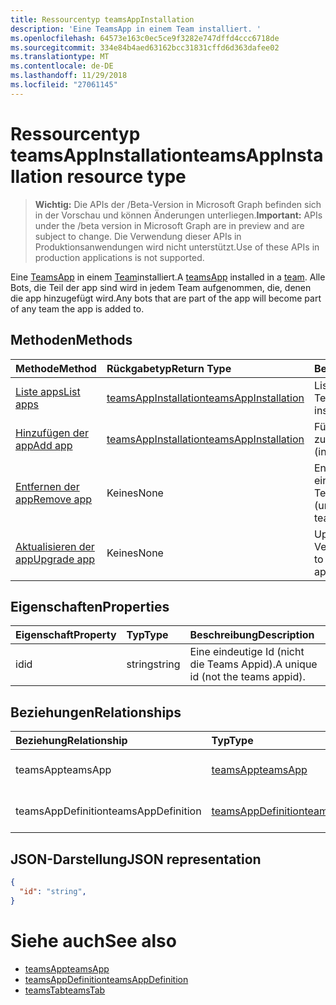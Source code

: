 ```yaml
---
title: Ressourcentyp teamsAppInstallation
description: 'Eine TeamsApp in einem Team installiert. '
ms.openlocfilehash: 64573e163c0ec5ce9f3282e747dffd4ccc6718de
ms.sourcegitcommit: 334e84b4aed63162bcc31831cffd6d363dafee02
ms.translationtype: MT
ms.contentlocale: de-DE
ms.lasthandoff: 11/29/2018
ms.locfileid: "27061145"
---
```

# <a name="teamsappinstallation-resource-type"></a><span data-ttu-id="9f644-103">Ressourcentyp teamsAppInstallation</span><span class="sxs-lookup"><span data-stu-id="9f644-103">teamsAppInstallation resource type</span></span>

> <span data-ttu-id="9f644-104">**Wichtig:** Die APIs der /Beta-Version in Microsoft Graph befinden sich in der Vorschau und können Änderungen unterliegen.</span><span class="sxs-lookup"><span data-stu-id="9f644-104">**Important:** APIs under the /beta version in Microsoft Graph are in preview and are subject to change.</span></span> <span data-ttu-id="9f644-105">Die Verwendung dieser APIs in Produktionsanwendungen wird nicht unterstützt.</span><span class="sxs-lookup"><span data-stu-id="9f644-105">Use of these APIs in production applications is not supported.</span></span>

<span data-ttu-id="9f644-106">Eine [TeamsApp](teamsapp.md) in einem [Team](team.md)installiert.</span><span class="sxs-lookup"><span data-stu-id="9f644-106">A [teamsApp](teamsapp.md) installed in a [team](team.md).</span></span> <span data-ttu-id="9f644-107">Alle Bots, die Teil der app sind wird in jedem Team aufgenommen, die, denen die app hinzugefügt wird.</span><span class="sxs-lookup"><span data-stu-id="9f644-107">Any bots that are part of the app will become part of any team the app is added to.</span></span>

## <a name="methods"></a><span data-ttu-id="9f644-108">Methoden</span><span class="sxs-lookup"><span data-stu-id="9f644-108">Methods</span></span>

| <span data-ttu-id="9f644-109">Methode</span><span class="sxs-lookup"><span data-stu-id="9f644-109">Method</span></span>       | <span data-ttu-id="9f644-110">Rückgabetyp</span><span class="sxs-lookup"><span data-stu-id="9f644-110">Return Type</span></span>  |<span data-ttu-id="9f644-111">Beschreibung</span><span class="sxs-lookup"><span data-stu-id="9f644-111">Description</span></span>|
|:---------------|:--------|:----------|
|[<span data-ttu-id="9f644-112">Liste apps</span><span class="sxs-lookup"><span data-stu-id="9f644-112">List apps</span></span>](../api/teamsappinstallation-list.md) | [<span data-ttu-id="9f644-113">teamsAppInstallation</span><span class="sxs-lookup"><span data-stu-id="9f644-113">teamsAppInstallation</span></span>](teamsapp.md) | <span data-ttu-id="9f644-114">Listet die apps in einem Team installiert.</span><span class="sxs-lookup"><span data-stu-id="9f644-114">Lists apps installed in a team.</span></span>|
|[<span data-ttu-id="9f644-115">Hinzufügen der app</span><span class="sxs-lookup"><span data-stu-id="9f644-115">Add app</span></span>](../api/teamsappinstallation-add.md) | [<span data-ttu-id="9f644-116">teamsAppInstallation</span><span class="sxs-lookup"><span data-stu-id="9f644-116">teamsAppInstallation</span></span>](teamsapp.md) | <span data-ttu-id="9f644-117">Fügt (installiert) einer app zu einem Team.</span><span class="sxs-lookup"><span data-stu-id="9f644-117">Adds (installs) an app to a team.</span></span>|
|[<span data-ttu-id="9f644-118">Entfernen der app</span><span class="sxs-lookup"><span data-stu-id="9f644-118">Remove app</span></span>](../api/teamsappinstallation-delete.md) | <span data-ttu-id="9f644-119">Keines</span><span class="sxs-lookup"><span data-stu-id="9f644-119">None</span></span> | <span data-ttu-id="9f644-120">Entfernt (deinstalliert) einer app aus einem Team.</span><span class="sxs-lookup"><span data-stu-id="9f644-120">Removes (uninstalls) an app from a team.</span></span>|
|[<span data-ttu-id="9f644-121">Aktualisieren der app</span><span class="sxs-lookup"><span data-stu-id="9f644-121">Upgrade app</span></span>](../api/teamsappinstallation-delete.md) | <span data-ttu-id="9f644-122">Keines</span><span class="sxs-lookup"><span data-stu-id="9f644-122">None</span></span> | <span data-ttu-id="9f644-123">Upgrades auf die neueste Version der app.</span><span class="sxs-lookup"><span data-stu-id="9f644-123">Upgrades to the latest version of the app.</span></span>|

## <a name="properties"></a><span data-ttu-id="9f644-124">Eigenschaften</span><span class="sxs-lookup"><span data-stu-id="9f644-124">Properties</span></span>

| <span data-ttu-id="9f644-125">Eigenschaft</span><span class="sxs-lookup"><span data-stu-id="9f644-125">Property</span></span>            | <span data-ttu-id="9f644-126">Typ</span><span class="sxs-lookup"><span data-stu-id="9f644-126">Type</span></span>     | <span data-ttu-id="9f644-127">Beschreibung</span><span class="sxs-lookup"><span data-stu-id="9f644-127">Description</span></span> |
|:------------------- |:-------- |:----------- |
| <span data-ttu-id="9f644-128">id</span><span class="sxs-lookup"><span data-stu-id="9f644-128">id</span></span>                  | <span data-ttu-id="9f644-129">string</span><span class="sxs-lookup"><span data-stu-id="9f644-129">string</span></span>   | <span data-ttu-id="9f644-130">Eine eindeutige Id (nicht die Teams Appid).</span><span class="sxs-lookup"><span data-stu-id="9f644-130">A unique id (not the teams appid).</span></span> |

## <a name="relationships"></a><span data-ttu-id="9f644-131">Beziehungen</span><span class="sxs-lookup"><span data-stu-id="9f644-131">Relationships</span></span>

| <span data-ttu-id="9f644-132">Beziehung</span><span class="sxs-lookup"><span data-stu-id="9f644-132">Relationship</span></span>   | <span data-ttu-id="9f644-133">Typ</span><span class="sxs-lookup"><span data-stu-id="9f644-133">Type</span></span>    | <span data-ttu-id="9f644-134">Beschreibung</span><span class="sxs-lookup"><span data-stu-id="9f644-134">Description</span></span> |
|:---------------|:--------|:----------|
|<span data-ttu-id="9f644-135">teamsApp</span><span class="sxs-lookup"><span data-stu-id="9f644-135">teamsApp</span></span>|[<span data-ttu-id="9f644-136">teamsApp</span><span class="sxs-lookup"><span data-stu-id="9f644-136">teamsApp</span></span>](teamsapp.md)| <span data-ttu-id="9f644-137">Die app, die installiert ist.</span><span class="sxs-lookup"><span data-stu-id="9f644-137">The app that is installed.</span></span> |
|<span data-ttu-id="9f644-138">teamsAppDefinition</span><span class="sxs-lookup"><span data-stu-id="9f644-138">teamsAppDefinition</span></span>|[<span data-ttu-id="9f644-139">teamsAppDefinition</span><span class="sxs-lookup"><span data-stu-id="9f644-139">teamsAppDefinition</span></span>](teamsapp.md)| <span data-ttu-id="9f644-140">Die Details dieser Version der app.</span><span class="sxs-lookup"><span data-stu-id="9f644-140">The details of this version of the app.</span></span> |

## <a name="json-representation"></a><span data-ttu-id="9f644-141">JSON-Darstellung</span><span class="sxs-lookup"><span data-stu-id="9f644-141">JSON representation</span></span>

<!-- {
  "blockType": "resource",
  "@odata.type": "microsoft.graph.teamsAppInstallation",
  "baseType": "microsoft.graph.entity"
}-->

```json
{
  "id": "string",
}
```

# <a name="see-also"></a><span data-ttu-id="9f644-142">Siehe auch</span><span class="sxs-lookup"><span data-stu-id="9f644-142">See also</span></span>

- [<span data-ttu-id="9f644-143">teamsApp</span><span class="sxs-lookup"><span data-stu-id="9f644-143">teamsApp</span></span>](teamsapp.md)
- [<span data-ttu-id="9f644-144">teamsAppDefinition</span><span class="sxs-lookup"><span data-stu-id="9f644-144">teamsAppDefinition</span></span>](teamsappdefinition.md)
- [<span data-ttu-id="9f644-145">teamsTab</span><span class="sxs-lookup"><span data-stu-id="9f644-145">teamsTab</span></span>](../resources/teamstab.md)


<!-- uuid: 8fcb5dbc-d5aa-4681-8e31-b001d5168d79
2015-10-25 14:57:30 UTC -->
<!-- {
  "type": "#page.annotation",
  "description": "teamsApp resource",
  "keywords": "",
  "section": "documentation",
  "tocPath": ""
}-->

